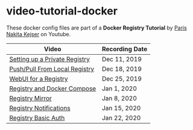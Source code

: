 # video-tutorial-docker

These docker config files are part of a **Docker Registry Tutorial** by [Paris Nakita Kejser](https://www.youtube.com/channel/UCkFxhKB3S-JzvbXzYrZGFqw) on Youtube.

| Video | Recording Date |
| ----- | -------------- |
| [Setting up a Private Registry][1] | Dec 11, 2019 |
| [Push/Pull From Local Registry][2] | Dec 18, 2019 |
| [WebUI for a Registry][3]          | Dec 25, 2019 |
| [Registry and Docker Compose][4]   | Jan 1, 2020  |
| [Registry Mirror][5]               | Jan 8, 2020  |
| [Registry Notifications][6]        | Jan 15, 2020 |
| [Registry Basic Auth][7]           | Jan 22, 2020 |

[1]: https://www.youtube.com/watch?v=fA4uw7a_FpU
[2]: https://www.youtube.com/watch?v=aXvsy8FB5Wk
[3]: https://www.youtube.com/watch?v=rbdQeGYlwyY&t=86s
[4]: https://www.youtube.com/watch?v=HqzQ3p4QXwQ&t=225s
[5]: https://www.youtube.com/watch?v=y7KUQX2tu-M&t=40s
[6]: https://www.youtube.com/watch?v=F_eqUdKRRKM
[7]: https://www.youtube.com/watch?v=6dGKVifmTiA
